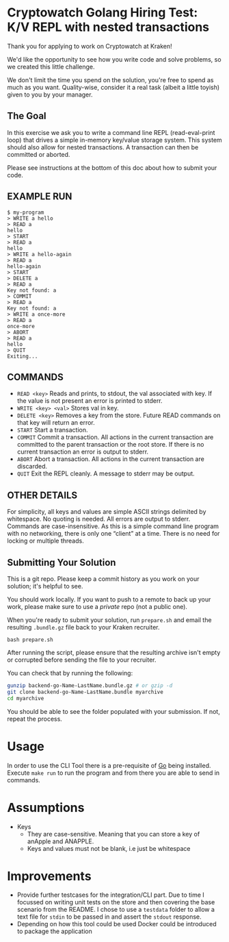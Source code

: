 # Cryptowatch Golang Hiring Test: K/V REPL with nested transactions

Thank you for applying to work on Cryptowatch at Kraken!

We'd like the opportunity to see how you write code and solve problems, so we created this little challenge.

We don't limit the time you spend on the solution, you're free to spend as much as you want. Quality-wise, consider it a real task (albeit a little toyish) given to you by your manager.

## The Goal

In this exercise we ask you to write a command line REPL (read-eval-print loop) that drives a simple in-memory key/value storage system. This system should also allow for nested transactions. A transaction can then be committed or aborted.

Please see instructions at the bottom of this doc about how to submit your code.

## EXAMPLE RUN

```
$ my-program
> WRITE a hello
> READ a
hello
> START
> READ a
hello
> WRITE a hello-again
> READ a
hello-again
> START
> DELETE a
> READ a
Key not found: a
> COMMIT
> READ a
Key not found: a
> WRITE a once-more
> READ a
once-more
> ABORT
> READ a
hello
> QUIT
Exiting...
```

## COMMANDS

* `READ <key>` Reads and prints, to stdout, the val associated with key. If the value is not present an error is printed to stderr.
* `WRITE <key> <val>` Stores val in key.
* `DELETE <key>` Removes a key from the store. Future READ commands on that key will return an error.
* `START` Start a transaction.
* `COMMIT` Commit a transaction. All actions in the current transaction are committed to the parent transaction or the root store. If there is no current transaction an error is output to stderr.
* `ABORT` Abort a transaction. All actions in the current transaction are discarded.
* `QUIT` Exit the REPL cleanly. A message to stderr may be output.

## OTHER DETAILS

For simplicity, all keys and values are simple ASCII strings delimited by whitespace. No quoting is needed.
All errors are output to stderr.
Commands are case-insensitive.
As this is a simple command line program with no networking, there is only one “client” at a time. There is no need for locking or multiple threads.

## Submitting Your Solution

This is a git repo. Please keep a commit history as you work on your solution; it's helpful to see.

You should work locally. If you want to push to a remote to back up your work, please make sure to use a _private_ repo (not a public one).

When you're ready to submit your solution, run `prepare.sh` and email the resulting `.bundle.gz` file back to your Kraken recruiter.

```
bash prepare.sh
```

After running the script, please ensure that the resulting archive isn't empty or corrupted before sending the file to your recruiter.

You can check that by running the following:

```bash
gunzip backend-go-Name-LastName.bundle.gz # or gzip -d
git clone backend-go-Name-LastName.bundle myarchive
cd myarchive
```

You should be able to see the folder populated with your submission. If not, repeat the process.


# Usage
In order to use the CLI Tool there is a pre-requisite of [Go](https://github.com/golang/go) being installed.
Execute `make run` to run the program and from there you are able to send in commands. 
# Assumptions
* Keys
  * They are case-sensitive. Meaning that you can store a key of anApple and ANAPPLE. 
  * Keys and values must not be blank, i.e just be whitespace

# Improvements
* Provide further testcases for the integration/CLI part. Due to time I focussed on writing
unit tests on the store and then covering the base scenario from the README. I chose to use a 
`testdata` folder to allow a text file for `stdin` to be passed in and assert the `stdout` response.
* Depending on how this tool could be used Docker could be introduced to package the application